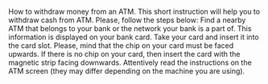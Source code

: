 How to withdraw money from an ATM.
This short instruction will help you to withdraw cash from ATM. Please, follow the steps below:
Find a nearby ATM that belongs to your bank or the network your bank is a part of. This information is displayed on your bank card.
Take your card and insert it into the card slot. Please, mind that the chip on your card must be faced upwards. If there is no chip on your card, then insert the card with the magnetic strip facing downwards.
Attentively read the instructions on the ATM screen (they may differ depending on the machine you are using).
